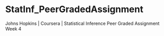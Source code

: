 # StatInf_PeerGradedAssignment
Johns Hopkins | Coursera | Statistical Inference Peer Graded Assignment Week 4
